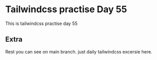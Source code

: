 # Tailwindcss practise Day 55

This is tailwindcss practise day 55

## Extra

Rest you can see on main branch. just daily tailwindcss excersie here.
